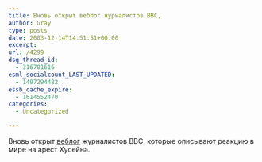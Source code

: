 ```yaml
---
title: Вновь открыт веблог журналистов BBC,
author: Gray
type: posts
date: 2003-12-14T14:51:51+00:00
excerpt:
url: /4299
dsq_thread_id:
  - 316701616
esml_socialcount_LAST_UPDATED:
  - 1497294482
essb_cache_expire:
  - 1614552470
categories:
  - Uncategorized

---
```








Вновь открыт <a href="http://news.bbc.co.uk/1/hi/world/middle_east/3317945.stm" target="_blank">веблог</a> журналистов BBC, которые описывают реакцию в мире на арест Хусейна.